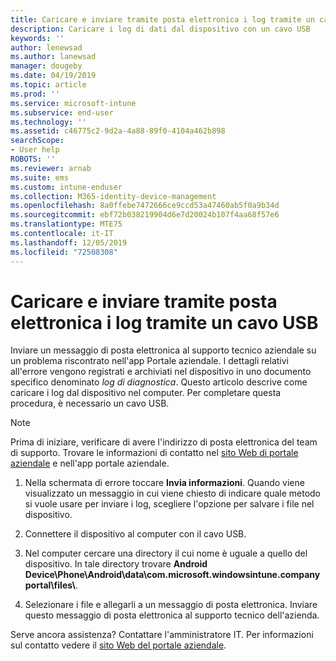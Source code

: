```yaml
---
title: Caricare e inviare tramite posta elettronica i log tramite un cavo USB | Microsoft Docs
description: Caricare i log di dati dal dispositivo con un cavo USB
keywords: ''
author: lenewsad
ms.author: lanewsad
manager: dougeby
ms.date: 04/19/2019
ms.topic: article
ms.prod: ''
ms.service: microsoft-intune
ms.subservice: end-user
ms.technology: ''
ms.assetid: c46775c2-9d2a-4a88-89f0-4104a462b898
searchScope:
- User help
ROBOTS: ''
ms.reviewer: arnab
ms.suite: ems
ms.custom: intune-enduser
ms.collection: M365-identity-device-management
ms.openlocfilehash: 8a0ffebe7472666ce9ccd53a47460ab5f0a9b34d
ms.sourcegitcommit: ebf72b038219904d6e7d20024b107f4aa68f57e6
ms.translationtype: MTE75
ms.contentlocale: it-IT
ms.lasthandoff: 12/05/2019
ms.locfileid: "72508308"
---
```

# <a name="upload-and-email-logs-using-a-usb-cable"></a>Caricare e inviare tramite posta elettronica i log tramite un cavo USB

Inviare un messaggio di posta elettronica al supporto tecnico aziendale su un problema riscontrato nell'app Portale aziendale. I dettagli relativi all'errore vengono registrati e archiviati nel dispositivo in uno documento specifico denominato _log di diagnostica_. Questo articolo descrive come caricare i log dal dispositivo nel computer. Per completare questa procedura, è necessario un cavo USB.   

> [!Note]
> Prima di iniziare, verificare di avere l'indirizzo di posta elettronica del team di supporto. Trovare le informazioni di contatto nel [sito Web di portale aziendale](https://go.microsoft.com/fwlink/?linkid=2010980) e nell'app portale aziendale. 

1. Nella schermata di errore toccare **Invia informazioni**. Quando viene visualizzato un messaggio in cui viene chiesto di indicare quale metodo si vuole usare per inviare i log, scegliere l'opzione per salvare i file nel dispositivo.  

2. Connettere il dispositivo al computer con il cavo USB. 

3. Nel computer cercare una directory il cui nome è uguale a quello del dispositivo. In tale directory trovare <strong>Android Device\Phone\Android\data\com.microsoft.windowsintune.companyportal\files\\</strong>.

4. Selezionare i file e allegarli a un messaggio di posta elettronica. Inviare questo messaggio di posta elettronica al supporto tecnico dell'azienda.

Serve ancora assistenza? Contattare l'amministratore IT. Per informazioni sul contatto vedere il [sito Web del portale aziendale](https://go.microsoft.com/fwlink/?linkid=2010980).
